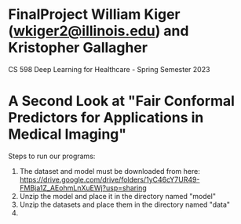 # FinalProject William Kiger (wkiger2@illinois.edu) and Kristopher Gallagher
CS 598 Deep Learning for Healthcare - Spring Semester 2023

# A Second Look at "Fair Conformal Predictors for Applications in Medical Imaging" 

Steps to run our programs: 
1) The dataset and model must be downloaded from here: https://drive.google.com/drive/folders/1yC46cY7UR49-FMBja1Z_AEohmLnXuEWj?usp=sharing
2) Unzip the model and place it in the directory named "model"
3) Unzip the datasets and place them in the directory named "data"
4) 
